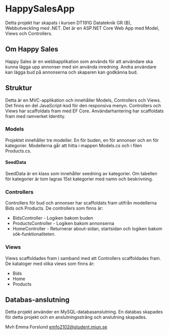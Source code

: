 # HappySalesApp
Detta projekt har skapats i kursen DT191G Datateknik GR (B), Webbutveckling med .NET. Det är en ASP.NET Core Web App med Model, Views och Controllers.

## Om Happy Sales
Happy Sales är en webbapplikation som används för att användare ska kunna lägga upp annonser med sin använda inredning. Andra användare kan lägga bud på annonserna och skaparen kan godkänna bud. 

## Struktur
Detta är en MVC-applikation och innehåller Models, Controllers och Views. Det finns en del JavaScript-kod för den responsiva menyn. Controllers och Views har scaffoldats fram med EF Core. Användarhantering har scaffoldats fram med ramverket Identity.

### Models
Projektet innehåller tre modeller. En för buden, en för annonser och en för kategorier. Modellerna går att hitta i mappen Models.cs och i filen Products.cs.

#### SeedData
SeedData är en klass som innehåller seedning av kategorier. Om tabellen för kategorier är tom lagras 15st kategorier med namn och beskrivning.

### Controllers
Controllers för bud och annonser har scaffoldats fram utifrån modellerna Bids och Products. De controllers som finns är:
* BidsController - Logiken bakom buden
* ProductsController - Logiken bakom annonserna
* HomeController - Returnerar about-sidan, startsidan och logiken bakom sök-funktionaliteten. 

### Views
Views scaffoldades fram i samband med att Controllers scaffoldades fram. De kataloger med olika views som finns är:
* Bids
* Home
* Products

## Databas-anslutning
Detta projekt använder en MySQL-databasanslutning. En databas skapades för detta projekt och en anslutningssträng och anslutning skapades.

Mvh
Emma Forslund
emfo2102@student.miun.se
